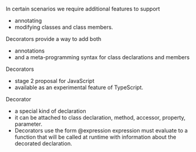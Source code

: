 In certain scenarios we require additional features to support 
- annotating 
- modifying classes and class members.

Decorators provide a way to add both 
- annotations 
- and a meta-programming syntax for class declarations and members

Decorators 
- stage 2 proposal for JavaScript 
- available as an experimental feature of TypeScript.

Decorator
- a special kind of declaration 
- it can be attached to 
    class declaration, 
    method, 
    accessor, 
    property,
    parameter. 
- Decorators use the form @expression
    expression must evaluate to a function 
    that will be called at runtime with information about the decorated declaration.

